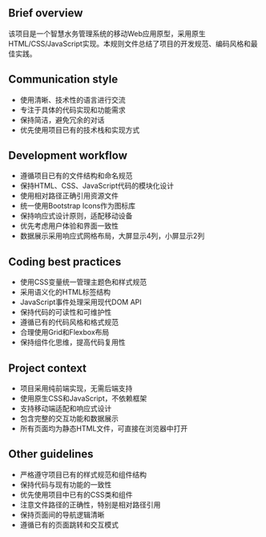## Brief overview
该项目是一个智慧水务管理系统的移动Web应用原型，采用原生HTML/CSS/JavaScript实现。本规则文件总结了项目的开发规范、编码风格和最佳实践。

## Communication style
- 使用清晰、技术性的语言进行交流
- 专注于具体的代码实现和功能需求
- 保持简洁，避免冗余的对话
- 优先使用项目已有的技术栈和实现方式

## Development workflow
- 遵循项目已有的文件结构和命名规范
- 保持HTML、CSS、JavaScript代码的模块化设计
- 使用相对路径正确引用资源文件
- 统一使用Bootstrap Icons作为图标库
- 保持响应式设计原则，适配移动设备
- 优先考虑用户体验和界面一致性
- 数据展示采用响应式网格布局，大屏显示4列，小屏显示2列

## Coding best practices
- 使用CSS变量统一管理主题色和样式规范
- 采用语义化的HTML标签结构
- JavaScript事件处理采用现代DOM API
- 保持代码的可读性和可维护性
- 遵循已有的代码风格和格式规范
- 合理使用Grid和Flexbox布局
- 保持组件化思维，提高代码复用性

## Project context
- 项目采用纯前端实现，无需后端支持
- 使用原生CSS和JavaScript，不依赖框架
- 支持移动端适配和响应式设计
- 包含完整的交互功能和数据展示
- 所有页面均为静态HTML文件，可直接在浏览器中打开

## Other guidelines
- 严格遵守项目已有的样式规范和组件结构
- 保持代码与现有功能的一致性
- 优先使用项目中已有的CSS类和组件
- 注意文件路径的正确性，特别是相对路径引用
- 保持页面间的导航逻辑清晰
- 遵循已有的页面跳转和交互模式
